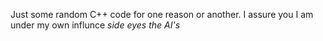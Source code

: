 Just some random C++ code for one reason or another. I assure you I am under my own influnce *side eyes the AI's*